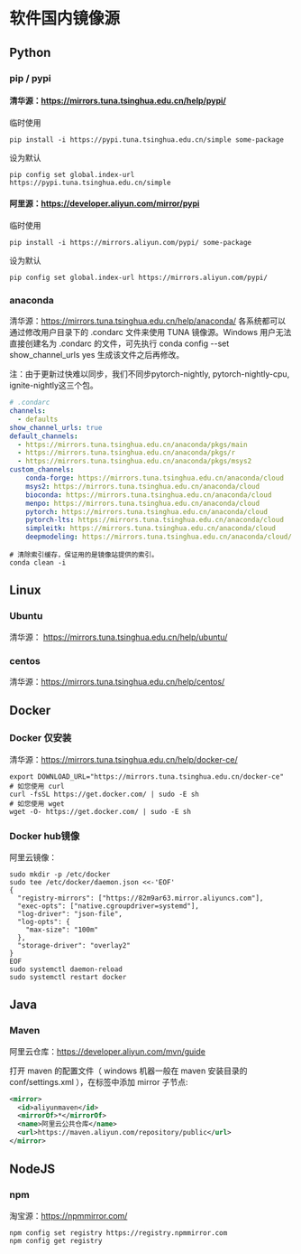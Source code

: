 # 软件国内镜像源
## Python
### pip / pypi
#### 清华源：https://mirrors.tuna.tsinghua.edu.cn/help/pypi/

临时使用
```shell
pip install -i https://pypi.tuna.tsinghua.edu.cn/simple some-package
```

设为默认
```shell
pip config set global.index-url https://pypi.tuna.tsinghua.edu.cn/simple
```

#### 阿里源：https://developer.aliyun.com/mirror/pypi
临时使用
```shell
pip install -i https://mirrors.aliyun.com/pypi/ some-package
```

设为默认
```shell
pip config set global.index-url https://mirrors.aliyun.com/pypi/
```




### anaconda
清华源：https://mirrors.tuna.tsinghua.edu.cn/help/anaconda/
各系统都可以通过修改用户目录下的 .condarc 文件来使用 TUNA 镜像源。Windows 用户无法直接创建名为 .condarc 的文件，可先执行 conda config --set show_channel_urls yes 生成该文件之后再修改。

注：由于更新过快难以同步，我们不同步pytorch-nightly, pytorch-nightly-cpu, ignite-nightly这三个包。

```yaml
# .condarc
channels:
  - defaults
show_channel_urls: true
default_channels:
  - https://mirrors.tuna.tsinghua.edu.cn/anaconda/pkgs/main
  - https://mirrors.tuna.tsinghua.edu.cn/anaconda/pkgs/r
  - https://mirrors.tuna.tsinghua.edu.cn/anaconda/pkgs/msys2
custom_channels:
    conda-forge: https://mirrors.tuna.tsinghua.edu.cn/anaconda/cloud
    msys2: https://mirrors.tuna.tsinghua.edu.cn/anaconda/cloud
    bioconda: https://mirrors.tuna.tsinghua.edu.cn/anaconda/cloud
    menpo: https://mirrors.tuna.tsinghua.edu.cn/anaconda/cloud
    pytorch: https://mirrors.tuna.tsinghua.edu.cn/anaconda/cloud
    pytorch-lts: https://mirrors.tuna.tsinghua.edu.cn/anaconda/cloud
    simpleitk: https://mirrors.tuna.tsinghua.edu.cn/anaconda/cloud
    deepmodeling: https://mirrors.tuna.tsinghua.edu.cn/anaconda/cloud/
```

```shell
# 清除索引缓存，保证用的是镜像站提供的索引。
conda clean -i 
```

## Linux
### Ubuntu
清华源： https://mirrors.tuna.tsinghua.edu.cn/help/ubuntu/

### centos
清华源：https://mirrors.tuna.tsinghua.edu.cn/help/centos/

## Docker

### Docker 仅安装
清华源：https://mirrors.tuna.tsinghua.edu.cn/help/docker-ce/
```shell
export DOWNLOAD_URL="https://mirrors.tuna.tsinghua.edu.cn/docker-ce"
# 如您使用 curl
curl -fsSL https://get.docker.com/ | sudo -E sh
# 如您使用 wget
wget -O- https://get.docker.com/ | sudo -E sh
```

### Docker hub镜像
阿里云镜像：
```shell
sudo mkdir -p /etc/docker
sudo tee /etc/docker/daemon.json <<-'EOF'
{
  "registry-mirrors": ["https://82m9ar63.mirror.aliyuncs.com"],
  "exec-opts": ["native.cgroupdriver=systemd"],
  "log-driver": "json-file",
  "log-opts": {
    "max-size": "100m"
  },
  "storage-driver": "overlay2"
}
EOF
sudo systemctl daemon-reload
sudo systemctl restart docker
```

## Java
### Maven

阿里云仓库：https://developer.aliyun.com/mvn/guide

打开 maven 的配置文件（ windows 机器一般在 maven 安装目录的 conf/settings.xml ），在<mirrors></mirrors>标签中添加 mirror 子节点:
```xml
<mirror>
  <id>aliyunmaven</id>
  <mirrorOf>*</mirrorOf>
  <name>阿里云公共仓库</name>
  <url>https://maven.aliyun.com/repository/public</url>
</mirror>
```

## NodeJS
### npm
淘宝源：https://npmmirror.com/

```shell
npm config set registry https://registry.npmmirror.com
npm config get registry
```
